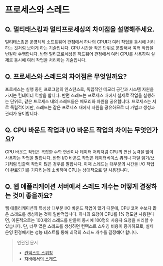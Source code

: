 # 프로세스와 스레드

## **Q. 멀티태스킹과 멀티프로세싱의 차이점을 설명해주세요.**

멀티태스킹은 운영체제 소프트웨어 관점에서 하나의 CPUI가 여러 작업을 동시에 처리하는 것처럼 보이게 하는 기술입니다. CPU 시간을 작은 단위로 분할해서 여러 작업을 번갈아 수행합니다. 반면 멀티프로세싱은 하드웨어 관점에서 여러 CPU를 사용하여 실제로 동시에 여러 작업을 처리하는 기술입니다.



## **Q. 프로세스와 스레드의 차이점은 무엇일까요?**

프로세스는 실행 중인 프로그램의 인스턴스로, 독립적인 메모리 공간과 시스템 자원을 가지는 컨테이너 역할을 합니다. 반면 스레드는 프로세스 내에서 실제로 작업을 실행하는 단위로, 같은 프로세스 내의 스레드들은 메모리와 자원을 공유합니다. 프로세스는 서로 독립적이지만, 스레드는 같은 프로세스 내에서 자원을 공유하므로 더 가볍고 생성과 관리가 용이합니다.



## **Q. CPU 바운드 작업과 I/O 바운드 작업의 차이는 무엇인가요?**

CPU 바운드 작업은 복잡한 수학 연산이나 데이터 처리처럼 CPU의 연산 능력을 많이 사용하는 작업을 말합니다. 반면 I/O 바운드 작업은 데이터베이스 쿼리나 파일 읽기/쓰기처럼 입출력 작업이 많은 경우를 말합니다. 이때 스레드는 대부분의 시간을 I/O 작업이 완료되기를 기다리는데 소비하며 CPU는 상대적으로 덜 사용됩니다.



## **Q. 웹 애플리케이션 서버에서 스레드 개수는 어떻게 결정하는 것이 좋을까요?**

웹 애플리케이션의 특성상 대부분 I/O 바운드 작업이 많기 때문에, CPU 코어 수보다 많은 스레드를 생성하는 것이 일반적입니다. 하나의 요청이 CPU를 1% 정도만 사용한다면, 이론적으로는 100개의 스레드를 만들어 동시에 100명의 사용자 요청을 처리할 수 있습니다. 단, 너무 많은 스레드를 생성하면 컨텍스트 스위칭 비용이 증가하므로, 실제 운영 환경에서는 성능 테스트를 통해 최적의 스레드 개수를 결정해야 합니다.



> 연관된 문서
>
> * [컨텍스트 스위칭](context-switching.md)
> * [자바에서의 스레드](../01_java/thread.md)

